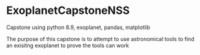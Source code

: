 # ExoplanetCapstoneNSS
Capstone using python 8.9, exoplanet, pandas, matplotlib

The purpose of this capstone is to attempt to use astronomical tools to find an exisitng exoplanet to prove the tools can work
